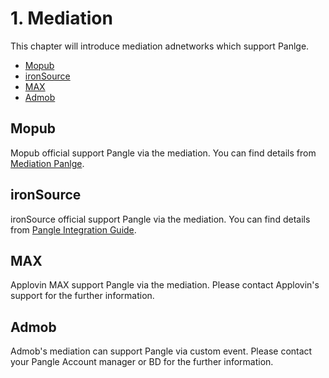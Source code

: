 # 1. Mediation

This chapter will introduce mediation adnetworks which support Panlge.

* [Mopub](#mopub)
* [ironSource](#ironsource)
* [MAX](#max)
* [Admob](#admob)


<a name="mopub"></a>
## Mopub

Mopub official support Pangle via the mediation. You can find details from [Mediation Panlge](https://developers.mopub.com/publishers/mediation/networks/pangle/).

<a name="ironsource"></a>
## ironSource

ironSource official support Pangle via the mediation. You can find details from [Pangle Integration Guide](https://developers.ironsrc.com/ironsource-mobile/ios/pangle-integration-guide/#step-1).

<a name="max"></a>
## MAX
Applovin MAX support Pangle via the mediation. Please contact Applovin's support for the further information.



<a name="admob"></a>
## Admob

Admob's mediation can support Pangle via custom event. Please contact your Pangle Account manager or BD for  the further information.
